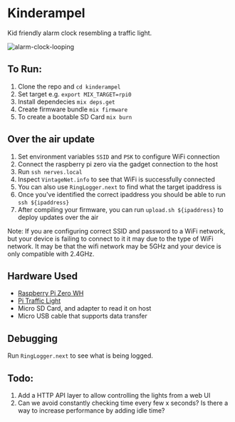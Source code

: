 # Kinderampel

Kid friendly alarm clock resembling a traffic light.

![alarm-clock-looping](https://user-images.githubusercontent.com/21044999/103445861-1a25b580-4c47-11eb-943f-b2163caa2044.gif)

## To Run:
1. Clone the repo and `cd kinderampel`
2. Set target e.g. `export MIX_TARGET=rpi0`
3. Install dependecies `mix deps.get`
4. Create firmware bundle `mix firmware`
5. To create a bootable SD Card `mix burn`

## Over the air update
1. Set environment variables `SSID` and `PSK` to configure WiFi connection
2. Connect the raspberry pi zero via the gadget connection to the host
3. Run `ssh nerves.local`
4. Inspect `VintageNet.info` to see that WiFi is successfully connected
5. You can also use `RingLogger.next` to find what the target ipaddress is
6. Once you've identified the correct ipaddress you should be able to run `ssh ${ipaddress}`
7. After compiling your firmware, you can run `upload.sh ${ipaddress}` to deploy updates over the air

Note: If you are configuring correct SSID and password to a WiFi network, but your device is failing to connect to it it may due to the type of WiFi network. It may be that the wifi network may be 5GHz and your device is only compatible with 2.4GHz. 

## Hardware Used
- [Raspberry Pi Zero WH](https://www.adafruit.com/product/3708)
- [Pi Traffic Light](https://lowvoltagelabs.com/products/pi-traffic/)
- Micro SD Card, and adapter to read it on host
- Micro USB cable that supports data transfer

## Debugging
Run `RingLogger.next` to see what is being logged.

## Todo:
1. Add a HTTP API layer to allow controlling the lights from a web UI
2. Can we avoid constantly checking time every few x seconds? Is there a way to increase performance by adding idle time?

